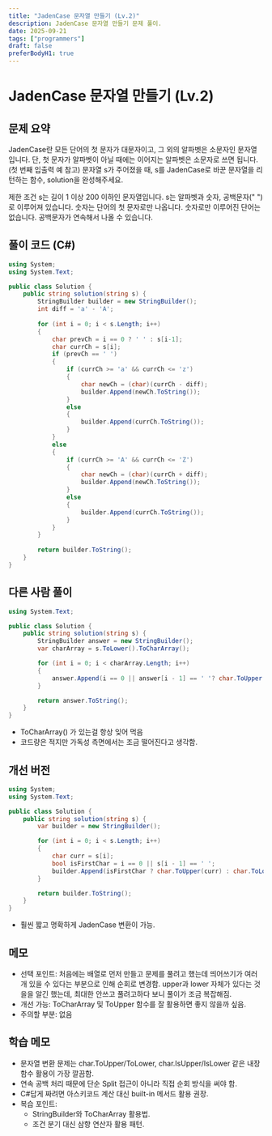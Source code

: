 ```yaml
---
title: "JadenCase 문자열 만들기 (Lv.2)"
description: JadenCase 문자열 만들기 문제 풀이.
date: 2025-09-21
tags: ["programmers"]
draft: false
preferBodyH1: true
---
```


# JadenCase 문자열 만들기 (Lv.2)

## 문제 요약

JadenCase란 모든 단어의 첫 문자가 대문자이고, 그 외의 알파벳은 소문자인 문자열입니다. 단, 첫 문자가 알파벳이 아닐 때에는 이어지는 알파벳은 소문자로 쓰면 됩니다. (첫 번째 입출력 예 참고)
문자열 s가 주어졌을 때, s를 JadenCase로 바꾼 문자열을 리턴하는 함수, solution을 완성해주세요.

제한 조건
s는 길이 1 이상 200 이하인 문자열입니다.
s는 알파벳과 숫자, 공백문자(" ")로 이루어져 있습니다.
숫자는 단어의 첫 문자로만 나옵니다.
숫자로만 이루어진 단어는 없습니다.
공백문자가 연속해서 나올 수 있습니다.

## 풀이 코드 (C#)

```csharp
using System;
using System.Text;

public class Solution {
    public string solution(string s) {
        StringBuilder builder = new StringBuilder();
        int diff = 'a' - 'A';
        
        for (int i = 0; i < s.Length; i++)
        {
            char prevCh = i == 0 ? ' ' : s[i-1];
            char currCh = s[i];
            if (prevCh == ' ')
            {
                if (currCh >= 'a' && currCh <= 'z')
                {
                    char newCh = (char)(currCh - diff);
                    builder.Append(newCh.ToString());
                }
                else
                {
                    builder.Append(currCh.ToString());
                }
            }
            else
            {
                if (currCh >= 'A' && currCh <= 'Z')
                {
                    char newCh = (char)(currCh + diff);
                    builder.Append(newCh.ToString());
                }
                else
                {
                    builder.Append(currCh.ToString());
                }
            }
        }
        
        return builder.ToString();
    }
}
```

## 다른 사람 풀이

```csharp
using System.Text;

public class Solution {
    public string solution(string s) {
        StringBuilder answer = new StringBuilder();
        var charArray = s.ToLower().ToCharArray();

        for (int i = 0; i < charArray.Length; i++)
        {
            answer.Append(i == 0 || answer[i - 1] == ' '? char.ToUpper(charArray[i]) : charArray[i]);
        }

        return answer.ToString();
    }
}
```

- ToCharArray() 가 있는걸 항상 잊어 먹음
- 코드량은 적지만 가독성 측면에서는 조금 떨어진다고 생각함.

## 개선 버전

```csharp
using System;
using System.Text;

public class Solution {
    public string solution(string s) {
        var builder = new StringBuilder();

        for (int i = 0; i < s.Length; i++)
        {
            char curr = s[i];
            bool isFirstChar = i == 0 || s[i - 1] == ' ';
            builder.Append(isFirstChar ? char.ToUpper(curr) : char.ToLower(curr));
        }

        return builder.ToString();
    }
}
```

- 훨씬 짧고 명확하게 JadenCase 변환이 가능.

## 메모

- 선택 포인트: 처음에는 배열로 먼저 만들고 문제를 풀려고 했는데 띄어쓰기가 여러개 있을 수 있다는 부분으로 인해 순회로 변경함. upper과 lower 자체가 있다는 것을을 알긴 했는데, 최대한 안쓰고 풀려고하다 보니 풀이가 조금 복잡해짐.
- 개선 가능: ToCharArray 및 ToUpper 함수를 잘 활용하면 좋지 않을까 싶음.
- 주의할 부분: 없음


## 학습 메모

- 문자열 변환 문제는 char.ToUpper/ToLower, char.IsUpper/IsLower 같은 내장 함수 활용이 가장 깔끔함.
- 연속 공백 처리 때문에 단순 Split 접근이 아니라 직접 순회 방식을 써야 함.
- C#답게 짜려면 아스키코드 계산 대신 built-in 메서드 활용 권장.
- 복습 포인트:
  - StringBuilder와 ToCharArray 활용법.
  - 조건 분기 대신 삼항 연산자 활용 패턴.